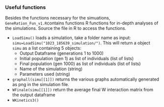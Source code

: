 ### Useful functions
Besides the functions necessary for the simuations, `GeneRation_Fun_v1.R`contains functions R functions for in-depth analyses of the simulations. Source the file in R to access the functions.
- `LoadSimu()` loads a simulation, take a folder name as input: `simu=LoadSimu("1023_185639_simulation/")`. This will return a object `simu` as a list containing 5 objects:
  - Output Dataframe (generations 1 to 1000)
  - Initial population (gen 1) as list of individuals (list of lists)
  - Final population (gen 1000) as list of individuals (list of lists)
  - Name of the simulation (string)
  - Parameters used (string)
- `graphall(simu[[1]])` returns the various graphs automatically generated as png in the simulation file.
- `WFinale(simu[[1]])` return the average final W interaction matrix from the output dataframe
- `WKinetics3()` 
